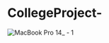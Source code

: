 # CollegeProject-
      
![MacBook Pro 14_ - 1](https://github.com/user-attachments/assets/2af8c64a-2ebe-42fe-a875-4596cc91eeae)
     
   
  
